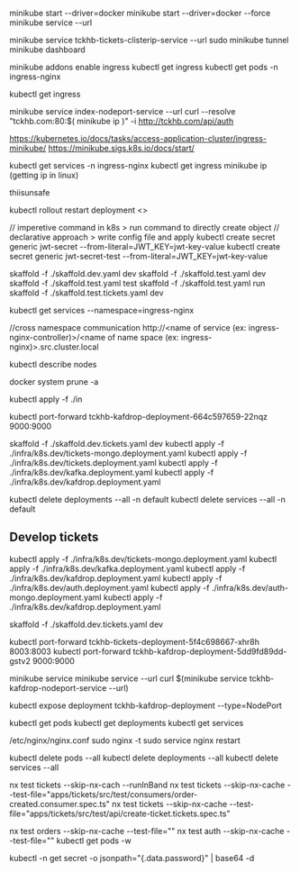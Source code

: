 minikube start --driver=docker
minikube start --driver=docker --force
minikube service <service-name> --url

minikube service tckhb-tickets-clisterip-service --url
sudo minikube tunnel
minikube dashboard

minikube addons enable ingress
kubectl get ingress
kubectl get pods -n ingress-nginx

kubectl get ingress

minikube service index-nodeport-service --url
curl --resolve "tckhb.com:80:$( minikube ip )" -i http://tckhb.com/api/auth

https://kubernetes.io/docs/tasks/access-application-cluster/ingress-minikube/
https://minikube.sigs.k8s.io/docs/start/

kubectl get services -n ingress-nginx
kubectl get ingress
minikube ip (getting ip in linux)

thiisunsafe

kubectl rollout restart deployment <>

// imperetive command in k8s > run command to directly create object
// declarative approach > write config file and apply
kubectl create secret generic jwt-secret --from-literal=JWT_KEY=jwt-key-value
kubectl create secret generic jwt-secret-test --from-literal=JWT_KEY=jwt-key-value

skaffold -f ./skaffold.dev.yaml dev
skaffold -f ./skaffold.test.yaml dev
skaffold -f ./skaffold.test.yaml test
skaffold -f ./skaffold.test.yaml run
skaffold -f ./skaffold.test.tickets.yaml dev

kubectl get services --namespace=ingress-nginx

//cross namespace communication
http://<name of service (ex: ingress-nginx-controller)>/<name of name space (ex: ingress-nginx)>.src.cluster.local

kubectl describe nodes

docker system prune -a

kubectl apply -f ./in

kubectl port-forward tckhb-kafdrop-deployment-664c597659-22nqz 9000:9000

skaffold -f ./skaffold.dev.tickets.yaml dev
kubectl apply -f ./infra/k8s.dev/tickets-mongo.deployment.yaml
kubectl apply -f ./infra/k8s.dev/tickets.deployment.yaml
kubectl apply -f ./infra/k8s.dev/kafka.deployment.yaml
kubectl apply -f ./infra/k8s.dev/kafdrop.deployment.yaml

kubectl delete deployments --all -n default
kubectl delete services --all -n default

## Develop tickets

kubectl apply -f ./infra/k8s.dev/tickets-mongo.deployment.yaml
kubectl apply -f ./infra/k8s.dev/kafka.deployment.yaml
kubectl apply -f ./infra/k8s.dev/kafdrop.deployment.yaml
kubectl apply -f ./infra/k8s.dev/auth.deployment.yaml
kubectl apply -f ./infra/k8s.dev/auth-mongo.deployment.yaml
kubectl apply -f ./infra/k8s.dev/kafdrop.deployment.yaml

skaffold -f ./skaffold.dev.tickets.yaml dev

kubectl port-forward tckhb-tickets-deployment-5f4c698667-xhr8h 8003:8003
kubectl port-forward tckhb-kafdrop-deployment-5dd9fd89dd-gstv2 9000:9000

minikube service <service>
minikube service <service> --url
curl $(minikube service tckhb-kafdrop-nodeport-service --url)

kubectl expose deployment tckhb-kafdrop-deployment --type=NodePort

kubectl get pods
kubectl get deployments
kubectl get services

/etc/nginx/nginx.conf
sudo nginx -t
sudo service nginx restart

kubectl delete pods --all
kubectl delete deployments --all
kubectl delete services --all

nx test tickets --skip-nx-cach --runInBand
nx test tickets --skip-nx-cache --test-file="apps/tickets/src/test/consumers/order-created.consumer.spec.ts"
nx test tickets --skip-nx-cache --test-file="apps/tickets/src/test/api/create-ticket.tickets.spec.ts"

nx test orders --skip-nx-cache --test-file=""
nx test auth --skip-nx-cache --test-file=""
kubectl get pods -w

kubectl -n <namespace> get secret <name-of-secret> -o jsonpath="{.data.password}" | base64 -d
